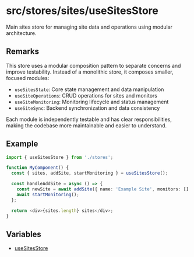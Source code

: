 # src/stores/sites/useSitesStore

Main sites store for managing site data and operations using modular
architecture.

## Remarks

This store uses a modular composition pattern to separate concerns and
improve testability. Instead of a monolithic store, it composes smaller,
focused modules:

- `useSitesState`: Core state management and data manipulation
- `useSiteOperations`: CRUD operations for sites and monitors
- `useSiteMonitoring`: Monitoring lifecycle and status management
- `useSiteSync`: Backend synchronization and data consistency

Each module is independently testable and has clear responsibilities, making
the codebase more maintainable and easier to understand.

## Example

```typescript
import { useSitesStore } from './stores';

function MyComponent() {
  const { sites, addSite, startMonitoring } = useSitesStore();

  const handleAddSite = async () => {
    const newSite = await addSite({ name: 'Example Site', monitors: [] });
    await startMonitoring();
  };

  return <div>{sites.length} sites</div>;
}
```

## Variables

- [useSitesStore](variables/useSitesStore.md)
